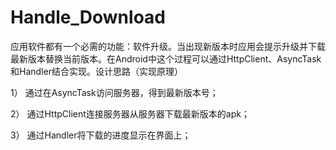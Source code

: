 # Handle_Download
应用软件都有一个必需的功能：软件升级。当出现新版本时应用会提示升级并下载最新版本替换当前版本。在Android中这个过程可以通过HttpClient、AsyncTask和Handler结合实现。设计思路（实现原理）

1）	通过在AsyncTask访问服务器，得到最新版本号； 

2）	通过HttpClient连接服务器从服务器下载最新版本的apk； 

3）	通过Handler将下载的进度显示在界面上；
